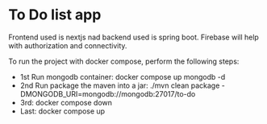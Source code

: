 # To Do list app

Frontend used is nextjs nad backend used is spring boot. Firebase will help with authorization and connectivity.

To run the project with docker compose, perform the following steps:
 - 1st Run mongodb container: docker compose up mongodb -d
 - 2nd Run package the maven into a jar: ./mvn clean package -DMONGODB_URI=mongodb://mongodb:27017/to-do
 - 3rd: docker compose down
 - Last: docker compose up